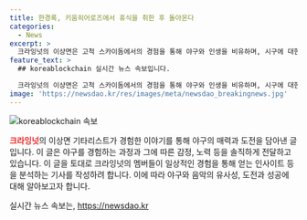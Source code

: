 ```yaml
---
title: 한경록, 키움히어로즈에서 휴식을 취한 후 돌아온다
categories:
  - News
excerpt: >
  크라잉넛의 이상면은 고척 스카이돔에서의 경험을 통해 야구와 인생을 비유하며, 시구에 대한 열망과 집중을 표현했다. 처음 받은 시구 제안에 대한 설레임과 공연과 마운드 경험의 유사성을 담담하게 전했다. 첫 레슨에서의 몰입과 야구장의 실전과 연습의 차이, 그리고 인생과 야구의 유사성을 통해 마침내는 삶을 최선을 다해 사는 것이 중요하다는 메시지를 담고 있다. 끝날 때까지 끝난 게 아니며, 각자만의 인생 리그에서 최선을 다해야 한다는 마무리로 사람들에게 다가가고자 한다.
feature_text: >
  ## koreablockchain 실시간 뉴스 속보입니다.

  크라잉넛의 이상면은 고척 스카이돔에서의 경험을 통해 야구와 인생을 비유하며, 시구에 대한 열망과 집중을 표현했다. 처음 받은 시구 제안에 대한 설레임과 공연과 마운드 경험의 유사성을 담담하게 전했다. 첫 레슨에서의 몰입과 야구장의 실전과 연습의 차이, 그리고 인생과 야구의 유사성을 통해 마침내는 삶을 최선을 다해 사는 것이 중요하다는 메시지를 담고 있다. 끝날 때까지 끝난 게 아니며, 각자만의 인생 리그에서 최선을 다해야 한다는 마무리로 사람들에게 다가가고자 한다.
image: 'https://newsdao.kr/res/images/meta/newsdao_breakingnews.jpg'
---
```


<p><img src="https://newsdao.kr/res/images/meta/newsdao_breakingnews.jpg" alt="koreablockchain 속보" /></p>

<p><b><span style="color: #ee2323;">크라잉넛</span></b>의 이상면 기타리스트가 경험한 이야기를 통해 야구의 매력과 도전을 담아낸 글입니다. 이 글은 야구를 경험하는 과정과 그에 따른 감정, 노력 등을 솔직하게 전달하고 있습니다. 이 글을 토대로 크라잉넛의 멤버들이 일상적인 경험을 통해 얻는 인사이트 등을 분석하는 기사를 작성하려 합니다. 이에 따라 야구와 음악의 유사성, 도전과 성공에 대해 알아보고자 합니다.</p>
실시간 뉴스 속보는, <a href="https://newsdao.kr" rel="dofollow">https://newsdao.kr</a>


